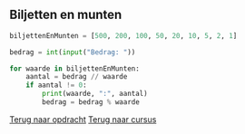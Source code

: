 ## Biljetten en munten

```python
biljettenEnMunten = [500, 200, 100, 50, 20, 10, 5, 2, 1]

bedrag = int(input("Bedrag: "))

for waarde in biljettenEnMunten:
    aantal = bedrag // waarde
    if aantal != 0:
        print(waarde, ":", aantal)
        bedrag = bedrag % waarde
```

[Terug naar opdracht](/taken/biljettenenmunten.html)
[Terug naar cursus](/25_toevoegen.html)
